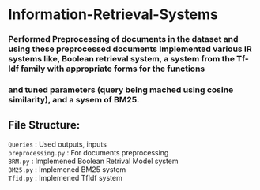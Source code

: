 # Information-Retrieval-Systems

### Performed Preprocessing of documents in the dataset and using these preprocessed documents Implemented various IR systems like, Boolean retrieval system, a system from the Tf-Idf family with appropriate forms for the functions
### and tuned parameters (query being mached using cosine similarity), and a sysem of BM25.

## File Structure:
`Queries` : Used outputs, inputs <br>
`preprocessing.py` : For documents preprocessing<br>
`BRM.py` : Implemened Boolean Retrival Model system <br>
`BM25.py` : Implemened BM25 system<br>
`Tfid.py` : Implemened TfIdf system <br>

